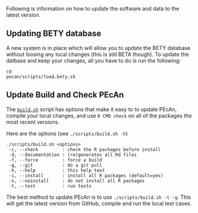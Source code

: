 Following is information on how to update the software and data to the latest version.

## Updating BETY database

A new system is in place which will allow you to update the BETY database without loosing any local changes (this is still BETA though). To update the datbase and keep your changes, all you have to do is run the following:

```
cd
pecan/scripts/load.bety.sh
```

## Update Build and Check PEcAn

The [`build.sh`](https://github.com/PecanProject/pecan/blob/master/scripts/build.sh) script has options that make it easy to to update PEcAn, compile your local changes, and use `R CMD check` on all of the packages  the most recent versions. 

Here are the options (see `./scripts/build.sh -h`)

```
./scripts/build.sh <options>
 -c, --check         : check the R packages before install
 -d, --documentation : (re)generates all Rd files
 -f, --force         : force a build
 -g, --git           : do a git pull
 -h, --help          : this help text
 -i, --install       : install all R packages (default=yes)
 -n, --noinstall     : do not install all R packages
 -t, --test          : run tests
```

The best method to update PEcAn is to use `./scripts/build.sh -t -g`. This will get the latest version from GitHub, compile and run the local test cases.
